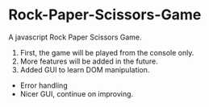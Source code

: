 # Rock-Paper-Scissors-Game

A javascript Rock Paper Scissors Game.

1. First, the game will be played from the console only.
2. More features will be added in the future.
3. Added GUI to learn DOM manipulation.

- Error handling
- Nicer GUI, continue on improving.
